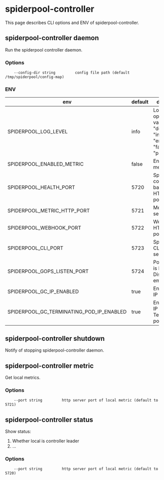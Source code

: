 # spiderpool-controller

This page describes CLI options and ENV of spiderpool-controller.

## spiderpool-controller daemon

Run the spiderpool controller daemon.

### Options

```
    --config-dir string         config file path (default /tmp/spiderpool/config-map)
```

### ENV

| env                                      | default | description                                                                        |
|------------------------------------------|---------|------------------------------------------------------------------------------------|
| SPIDERPOOL_LOG_LEVEL                     | info    | Log level, optional values are "debug", "info", "warn", "error", "fatal", "panic". |
| SPIDERPOOL_ENABLED_METRIC                | false   | Enable/disable metrics.                                                            |
| SPIDERPOOL_HEALTH_PORT                   | 5720    | Spiderpool-controller backend HTTP server port.                                    |
| SPIDERPOOL_METRIC_HTTP_PORT              | 5721    | Metric HTTP server port.                                                           |
| SPIDERPOOL_WEBHOOK_PORT                  | 5722    | Webhook HTTP server port.                                                          |
| SPIDERPOOL_CLI_PORT                      | 5723    | Spiderpool-CLI HTTP server port.                                                   |
| SPIDERPOOL_GOPS_LISTEN_PORT              | 5724    | Port that gops is listening on. Disabled if empty.                                 |
| SPIDERPOOL_GC_IP_ENABLED                 | true    | Enable/disable IP GC.                                                              |
| SPIDERPOOL_GC_TERMINATING_POD_IP_ENABLED | true    | Enable/disable IP GC for Terminating pod.                                          |


## spiderpool-controller shutdown

Notify of stopping spiderpool-controller daemon.

## spiderpool-controller metric

Get local metrics.

### Options

```
    --port string         http server port of local metric (default to 5721)
```

## spiderpool-controller status

Show status:

1. Whether local is controller leader
2. ...

### Options

```
    --port string         http server port of local metric (default to 5720)
```
